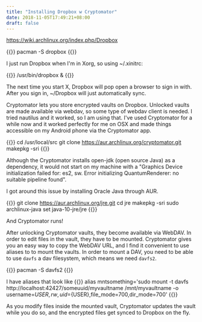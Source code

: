 ```yaml
---
title: "Installing Dropbox w Cryptomator"
date: 2018-11-05T17:49:21+08:00
draft: false
---
```

https://wiki.archlinux.org/index.php/Dropbox

{{<highlight bash>}}
pacman -S dropbox
{{</highlight>}}

I just run Dropbox when I'm in Xorg, so using ~/.xinitrc:

{{<highlight bash>}}
/usr/bin/dropbox &
{{</highlight>}}

The next time you start X, Dropbox will pop open a browser to sign in with. After you sign in, ~/Dropbox will just automatically sync.

Cryptomator lets you store encrypted vaults on Dropbox. Unlocked vaults are made available via webdav, so some type of webdav client is needed. I tried nautilus and it worked, so I am using that. I've used Cryptomator for a while now and it worked perfectly for me on OSX and made things accessible on my Android phone via the Cryptomator app.

{{<highlight bash>}}
cd /usr/local/src
git clone https://aur.archlinux.org/cryptomator.git
makepkg -sri
{{</highlight>}}

Although the Cryptomator installs open-jdk (open source Java) as a dependency, it would not start on my machine with a "Graphics Device initialization failed for: es2, sw. Error initializing QuantumRenderer: no suitable pipeline found".

I got around this issue by installing Oracle Java through AUR.

{{<highlight bash>}}
git clone https://aur.archlinux.org/jre.git
cd jre
makepkg -sri
sudo archlinux-java set java-10-jre/jre
{{</highlight>}}

And Cryptomator runs!

After unlocking Cryptomator vaults, they become available via WebDAV.
In order to edit files in the vault, they have to be mounted. Cryptomator gives you an easy way to copy the WebDAV URL, and I find it convenient to use aliases to to mount the vaults. In order to mount a DAV, you need to be able to use `davfs` a dav filesystem, which means we need `davfs2`.

{{<highlight bash>}}
pacman -S davfs2
{{</highlight>}}

I have aliases that look like
{{<highlight bash>}}
alias mntsomething='sudo mount -t davfs http://localhost:42427/someuuid/myvaultname /mnt/myvaultname -o username=${USER},rw,uid=${USER},file_mode=700,dir_mode=700'
{{</highlight>}}

As you modify files inside the mounted vault, Cryptomator updates the vault while you do so, and the encrypted files get synced to Dropbox on the fly.

